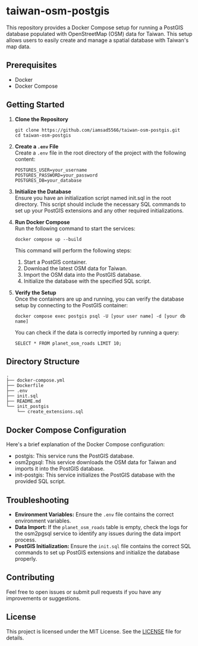 # taiwan-osm-postgis
This repository provides a Docker Compose setup for running a PostGIS database populated with OpenStreetMap (OSM) data for Taiwan. This setup allows users to easily create and manage a spatial database with Taiwan's map data.

## Prerequisites
- Docker
- Docker Compose

## Getting Started
1. **Clone the Repository**
    ```
    git clone https://github.com/iamsad5566/taiwan-osm-postgis.git
    cd taiwan-osm-postgis
    ```
2. **Create a `.env` File**  
    Create a `.env` file in the root directory of the project with the following content:
    ```
    POSTGRES_USER=your_username
    POSTGRES_PASSWORD=your_password
    POSTGRES_DB=your_database
    ```
3. **Initialize the Database**  
    Ensure you have an initialization script named init.sql in the root directory. This script should include the necessary SQL commands to set up your PostGIS extensions and any other required initializations.

4. **Run Docker Compose**  
    Run the following command to start the services:
    ```
    docker compose up --build
    ```

    This command will perform the following steps:

    1. Start a PostGIS container.
    2. Download the latest OSM data for Taiwan.
    3. Import the OSM data into the PostGIS database.
    4. Initialize the database with the specified SQL script.

5. **Verify the Setup**  
    Once the containers are up and running, you can verify the database setup by connecting to the PostGIS container:
    ```
    docker compose exec postgis psql -U [your user name] -d [your db name]
    ```
    You can check if the data is correctly imported by running a query:
    ```
    SELECT * FROM planet_osm_roads LIMIT 10;
    ```

## Directory Structure
```
.
├── docker-compose.yml
├── Dockerfile
├── .env
├── init.sql
├── README.md
└── init_postgis
    └── create_extensions.sql
```

## Docker Compose Configuration
Here's a brief explanation of the Docker Compose configuration:

- postgis: This service runs the PostGIS database.
- osm2pgsql: This service downloads the OSM data for Taiwan and imports it into the PostGIS database.
- init-postgis: This service initializes the PostGIS database with the provided SQL script.

## Troubleshooting
- **Environment Variables:** Ensure the `.env` file contains the correct environment variables.
- **Data Import:** If the `planet_osm_roads` table is empty, check the logs for the osm2pgsql service to identify any issues during the data import process.
- **PostGIS Initialization:** Ensure the `init.sql` file contains the correct SQL commands to set up PostGIS extensions and initialize the database properly.

## Contributing
Feel free to open issues or submit pull requests if you have any improvements or suggestions.

## License
This project is licensed under the MIT License. See the [LICENSE](./LICENSE) file for details.